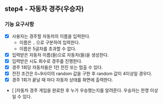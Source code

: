 ## step4 - 자동차 경주(우승자)

### 기능 요구사항

- [x] 사용자는 경주할 자동차의 이름을 입력한다.
    - 이름은 `,` 으로 구분하여 입력한다.
    - 이름은 5글자를 초과할 수 없다.
- [x] 입력받은 자동차 이름(들)으로 자동차(들)을 생성한다.
- [x] 입력받은 시도 회수로 경주를 진행한다.
- [x] 경주 1회당 자동차들은 1칸 전진 또는 멈출 수 있다.
- [x] 전진 조건은 0~9사이의 random 값을 구한 후 random 값이 4이상일 경우다.
- [x] 경주 1회가 끝날 때 마다 자동차 상태를 화면에 출력한다.
- [ ]자동차 경주 게임을 완료한 후 누가 우승했는지를 알려준다. 우승자는 한명 이상일 수 있다.